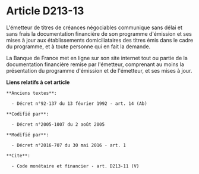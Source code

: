 # Article D213-13

L'émetteur de titres de créances négociables communique sans délai et sans frais la documentation financière de son programme
d'émission et ses mises à jour aux établissements domiciliataires des titres émis dans le cadre du programme, et à toute
personne qui en fait la demande. 

La Banque de France met en ligne sur son site internet tout ou partie de la documentation financière remise par l'émetteur,
comprenant au moins la présentation du programme d'émission et de l'émetteur, et ses mises à jour.

**Liens relatifs à cet article**

	**Anciens textes**:

	  - Décret n°92-137 du 13 février 1992 - art. 14 (Ab)

	**Codifié par**:

	  - Décret n°2005-1007 du 2 août 2005

	**Modifié par**:

	  - Décret n°2016-707 du 30 mai 2016 - art. 1

	**Cite**:

	  - Code monétaire et financier - art. D213-11 (V)
